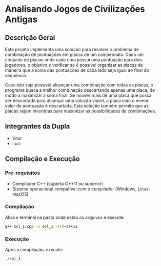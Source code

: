 # Analisando Jogos de Civilizações Antigas

## Descrição Geral
Este projeto implementa uma solução para resolver o problema de combinação de pontuações em placas de um campeonato. Dado um conjunto de placas onde cada uma possui uma pontuação para dois jogadores, o objetivo é verificar se é possível organizar as placas de maneira que a soma das pontuações de cada lado seja igual ao final da sequência.

Caso não seja possível alcançar uma combinação com todas as placas, o programa busca a melhor combinação descartando apenas uma placa, de modo a maximizar a soma final. Se houver mais de uma placa que possa ser descartada para alcançar uma solução viável, a placa com o menor valor de pontuação é descartada. Esta solução também permite que as placas sejam invertidas para maximizar as possibilidades de combinações.

## Integrantes da Dupla

- Vitor
- Luiz

## Compilação e Execução

### Pré-requisitos

- Compilador C++ (suporta C++11 ou superior)
- Sistema operacional compatível com o compilador (Windows, Linux, macOS)

### Compilação

Abra o terminal na pasta onde estão os arquivos e execute:

```bash
g++ sol_1.cpp -o sol_1 -std=c++11
```

### Execução

Após a compilação, execute:

```bash
./sol_1
```